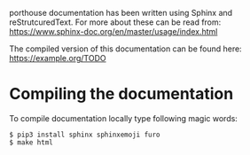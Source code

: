 porthouse documentation has been written using Sphinx and reStrutcuredText.
For more about these can be read from: <https://www.sphinx-doc.org/en/master/usage/index.html>

The compiled version of this documentation can be found here: <https://example.org/TODO>


# Compiling the documentation

To compile documentation locally type following magic words:
```
$ pip3 install sphinx sphinxemoji furo
$ make html
```
